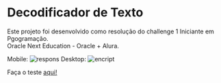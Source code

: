 # Decodificador de Texto

Este projeto foi desenvolvido como resolução do challenge 1 Iniciante em Pgogramação. <br/>
Oracle Next Education - Oracle + Alura.

Mobile:
![respons](https://user-images.githubusercontent.com/108387147/181422361-2eea9dd5-1336-4baf-9a89-8a2b075d66e8.jpg</br>)
Desktop:
![encript](https://user-images.githubusercontent.com/108387147/181422383-3657b6a9-1c8d-4861-a5da-8cd8c9fe1814.jpg)

Faça o teste <a href="https://williamaribeiro.github.io/DecodificadorV2.01/">aqui!</a>
